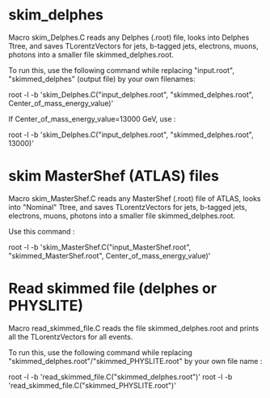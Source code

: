 # skim_delphes

Macro skim_Delphes.C reads any Delphes (.root) file, looks into Delphes Ttree, and saves TLorentzVectors for jets, b-tagged jets, electrons, muons, photons into a smaller file skimmed_delphes.root.

To run this, use the following command while replacing "input.root", "skimmed_delphes" (output file) by your own filenames:

root -l -b 'skim_Delphes.C("input_delphes.root", "skimmed_delphes.root", Center_of_mass_energy_value)' 

If Center_of_mass_energy_value=13000 GeV, use : 

root -l -b 'skim_Delphes.C("input_delphes.root", "skimmed_delphes.root", 13000)' 

# skim MasterShef (ATLAS) files

Macro skim_MasterShef.C reads any MasterShef (.root) file of ATLAS, looks into "Nominal" Ttree, and saves TLorentzVectors for jets, b-tagged jets, electrons, muons, photons into a smaller file skimmed_delphes.root.

Use this command :

root -l -b 'skim_MasterShef.C("input_MasterShef.root", "skimmed_MasterShef.root", Center_of_mass_energy_value)' 


# Read skimmed file (delphes or PHYSLITE)

Macro read_skimmed_file.C reads the file skimmed_delphes.root and prints all the TLorentzVectors for all events. 

To run this, use the following command while replacing "skimmed_delphes.root"/"skimmed_PHYSLITE.root" by your own file name :

root -l -b 'read_skimmed_file.C("skimmed_delphes.root")'
root -l -b 'read_skimmed_file.C("skimmed_PHYSLITE.root")'

